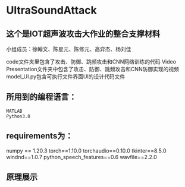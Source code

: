 # UltraSoundAttack

## 这个是IOT超声波攻击大作业的整合支撑材料
小组成员：徐翰文、陈星元、陈修元、高弈杰、杨刘佳

code文件夹里包含了攻击、防御、跳频攻击和CNN网络训练的代码
Video Presentation文件夹中包含了攻击、防御、跳频攻击和CNN防御实现的视频
model_UI.py包含可执行文件界面UI的设计代码文件

## 所用到的编程语言：

	MATLAB
 	Python3.8

## requirements为：

numpy == 1.20.3
torch==1.10.0
torchaudio==0.10.0
tkinter==8.5.0
windnd==1.0.7
python_speech_features==0.6
wavfile==2.2.0

## 原理展示
		
		
